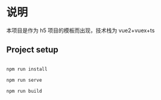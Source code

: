 # 说明

本项目是作为 h5 项目的模板而出现，技术栈为 vue2+vuex+ts

## Project setup

```bash

npm run install

npm run serve

npm run build

```

